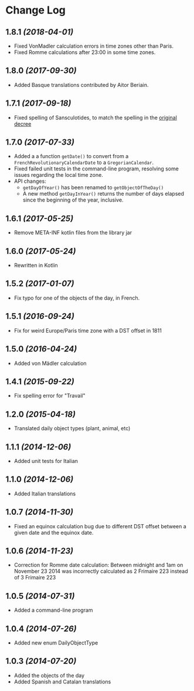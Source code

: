 Change Log
==========

1.8.1  *(2018-04-01)*
--------------------
* Fixed VonMadler calculation errors in time zones other than Paris.
* Fixed Romme calculations after 23:00 in some time zones.

1.8.0  *(2017-09-30)*
--------------------
* Added Basque translations contributed by Aitor Beriain.

1.7.1  *(2017-09-18)*
--------------------
* Fixed spelling of Sansculotides, to match the spelling in the [original decree](http://1789-1799.blogspot.fr/2011/12/le-calendrier-republicain-14.html)

1.7.0  *(2017-07-33)*
--------------------
* Added a a function `getDate()` to convert from a `FrenchRevolutionaryCalendarDate` to a `GregorianCalendar`.
* Fixed failed unit tests in the command-line program, resolving some issues regarding the local time zone.
* API changes:
  - `getDayOfYear()` has been renamed to `getObjectOfTheDay()`
  - A new method `getDayInYear()` returns the number of days elapsed since the beginning of the year, inclusive.
  
1.6.1  *(2017-05-25)*
--------------------
* Remove META-INF kotlin files from the library jar

1.6.0  *(2017-05-24)*
--------------------
* Rewritten in Kotlin

1.5.2  *(2017-01-07)*
--------------------
* Fix typo for one of the objects of the day, in French.

1.5.1  *(2016-09-24)*
--------------------
* Fix for weird Europe/Paris time zone with a DST offset in 1811

1.5.0  *(2016-04-24)*
--------------------
* Added von Mädler calculation

1.4.1  *(2015-09-22)*
--------------------
* Fix spelling error for "Travail"

1.2.0  *(2015-04-18)*
--------------------
* Translated daily object types (plant, animal, etc)

1.1.1  *(2014-12-06)*
--------------------
* Added unit tests for Italian

1.1.0  *(2014-12-06)*
--------------------
* Added Italian translations

1.0.7  *(2014-11-30)*
--------------------
* Fixed an equinox calculation bug due to different DST offset between a given date and the equinox date.

1.0.6  *(2014-11-23)*
--------------------
* Correction for Romme date calculation: Between midnight and 1am on November 23 2014 was incorrectly calculated as 2 Frimaire 223 instead of 3 Frimaire 223

1.0.5  *(2014-07-31)*
--------------------
* Added a command-line program

1.0.4  *(2014-07-26)*
--------------------
* Added new enum DailyObjectType

1.0.3  *(2014-07-20)*
--------------------
* Added the objects of the day
* Added Spanish and Catalan translations


